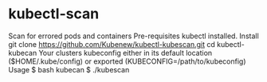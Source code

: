 # kubectl-scan
Scan for errored pods  and containers
Pre-requisites
kubectl installed.
Install 
git clone https://github.com/Kubenew/kubectl-kubescan.git
cd kubectl-kubecan
Your clusters kubeconfig either in its default location ($HOME/.kube/config) or exported (KUBECONFIG=/path/to/kubeconfig)
Usage
$ bash kubecan $ ./kubescan

